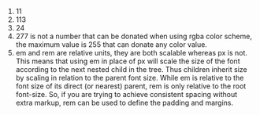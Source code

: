 1. 11
2. 113
3. 24
4. 277 is not a number that can be donated when using rgba color scheme, the maximum value is 255 that can donate any color value.
5. em and rem are relative units, they are both scalable whereas px is not. This means that using em in place of px will scale the size of the font according to the next nested child in the tree. Thus children inherit size by scaling in relation to the parent font size. While em is relative to the font size of its direct (or nearest) parent, rem is only relative to the root font-size. So, if you are trying to achieve consistent spacing without extra markup, rem can be used to define the padding and margins.